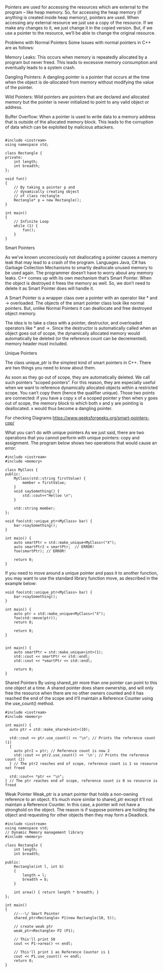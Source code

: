 ﻿Pointers are used for accessing the resources which are external to the program – like heap memory. So, for accessing the heap memory (if anything is created inside heap memory), pointers are used. When accessing any external resource we just use a copy of the resource. If we make any changes to it, we just change it in the copied version. But, if we use a pointer to the resource, we’ll be able to change the original resource.

Problems with Normal Pointers
Some Issues with normal pointers in C++ are as follows:

Memory Leaks: This occurs when memory is repeatedly allocated by a program but never freed. This leads to excessive memory consumption and eventually leads to a system crash.

 Dangling Pointers: A dangling pointer is a pointer that occurs at the time when the object is de-allocated from memory without modifying the value of the pointer.
 
 Wild Pointers: Wild pointers are pointers that are declared and allocated memory but the pointer is never initialized to point to any valid object or address.
  
 Buffer Overflow: When a pointer is used to write data to a memory address that is outside of the allocated memory block. This leads to the corruption of data which can be exploited by malicious attackers.

```

#include <iostream>
using namespace std;
 
class Rectangle {
private:
    int length;
    int breadth;
};
 
void fun()
{
    // By taking a pointer p and
    // dynamically creating object
    // of class rectangle
    Rectangle* p = new Rectangle();
}
 
int main()
{
    // Infinite Loop
    while (1) {
        fun();
    }
}
```

Smart Pointers

As we’ve known unconsciously not deallocating a pointer causes a memory leak that may lead to a crash of the program. Languages Java, C# has Garbage Collection Mechanisms to smartly deallocate unused memory to be used again. The programmer doesn’t have to worry about any memory leaks. C++ comes up with its own mechanism that’s Smart Pointer. When the object is destroyed it frees the memory as well. So, we don’t need to delete it as Smart Pointer does will handle it.

A Smart Pointer is a wrapper class over a pointer with an operator like * and -> overloaded. The objects of the smart pointer class look like normal pointers. But, unlike Normal Pointers it can deallocate and free destroyed object memory.

The idea is to take a class with a pointer, destructor, and overloaded operators like * and ->. Since the destructor is automatically called when an object goes out of scope, the dynamically allocated memory would automatically be deleted (or the reference count can be decremented).
memory header must included.

Unique Pointers

The class unique_ptr is the simplest kind of smart pointers in C++. There are two things you need to know about them.

As soon as they go out of scope, they are automatically deleted. We call such pointers “scoped pointers”. For this reason, they are especially useful when we want to reference dynamically allocated objects within a restricted scope.
You can’t copy them (hence the qualifier unique).
Those two points are connected: if you have a copy x of a scoped pointer y then when y goes out of scope, the memory block to which both x and y are pointing is deallocated. x would thus become a dangling pointer.

For checking Diagrams
https://www.geeksforgeeks.org/smart-pointers-cpp/ 

What you can’t do with unique pointers
As we just said, there are two operations that you cannot perform with unique pointers: copy and assignment. The program below shows two operations that would cause an error:


```
#include <iostream>
#include <memory>

class MyClass {
public:
    MyClass(std::string firstValue) {
        member = firstValue;
    }
    void saySomething() {
        std::cout<<"Helloo \n";
    }

    std::string member;
};

void foo(std::unique_ptr<MyClass> bar) {
    bar->saySomething();
}

int main() {
    auto smartPtr = std::make_unique<MyClass>("X");
    auto smartPtr2 = smartPtr;  // ERROR!
    foo(smartPtr); // ERROR!

    return 0;
}
```
If you need to move around a unique pointer and pass it to another function, you may want to use the standard library function move, as described in the example below:

```
void foo(std::unique_ptr<MyClass> bar) {
    bar->saySomething();
}

int main() {
    auto ptr = std::make_unique<MyClass>("X");
    foo(std::move(ptr));
    return 0;

    return 0;
}

```


```

int main() {
    auto smartPtr = std::make_unique<int>(1);
    std::cout << smartPtr << std::endl;
    std::cout << *smartPtr << std::endl;
    
    return 0;
}

```


Shared Pointers
By using shared_ptr more than one pointer can point to this one object at a time. A shared pointer does share ownership, and will only free the resource when there are no other owners counted and it has reached the end of the scope and it’ll maintain a Reference Counter using the use_count() method.
```
#include <iostream>
#include <memory>

int main() {
  auto ptr = std::make_shared<int>(10);

  std::cout << ptr.use_count() << "\n"; // Prints the reference count (1)
  {
    auto ptr2 = ptr; // Reference count is now 2
    std::cout << ptr2.use_count() << '\n'; // Prints the reference count (2)
  } // The ptr2 reaches end of scope, reference count is 1 so resource not freed

  std::cout<< *ptr << "\n";
} // The ptr reaches end of scope, reference count is 0 so resource is freed
```

Weak Pointer
Weak_ptr is a smart pointer that holds a non-owning reference to an object. It’s much more similar to shared_ptr except it’ll not maintain a Reference Counter. In this case, a pointer will not have a stronghold on the object. The reason is if suppose pointers are holding the object and requesting for other objects then they may form a Deadlock. 


```
#include <iostream>
using namespace std;
// Dynamic Memory management library
#include <memory>
 
class Rectangle {
    int length;
    int breadth;
 
public:
    Rectangle(int l, int b)
    {
        length = l;
        breadth = b;
    }
 
    int area() { return length * breadth; }
};
 
int main()
{
    //---\/ Smart Pointer
    shared_ptr<Rectangle> P1(new Rectangle(10, 5));
   
    // create weak ptr
    weak_ptr<Rectangle> P2 (P1);
   
    // This'll print 50
    cout << P1->area() << endl;
 
    // This'll print 1 as Reference Counter is 1
    cout << P1.use_count() << endl;
    return 0;
}
```

